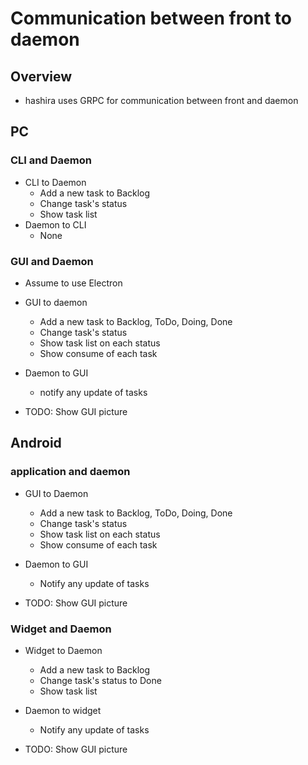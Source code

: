 # Communication between front to daemon

## Overview

* hashira uses GRPC for communication between front and daemon

## PC

### CLI and Daemon

* CLI to Daemon
  * Add a new task to Backlog
  * Change task's status
  * Show task list
* Daemon to CLI
  * None

### GUI and Daemon

* Assume to use Electron
* GUI to daemon
  * Add a new task to Backlog, ToDo, Doing, Done
  * Change task's status
  * Show task list on each status
  * Show consume of each task
* Daemon to GUI
  * notify any update of tasks

* TODO: Show GUI picture

## Android

### application and daemon

* GUI to Daemon
  * Add a new task to Backlog, ToDo, Doing, Done
  * Change task's status
  * Show task list on each status
  * Show consume of each task
* Daemon to GUI
  * Notify any update of tasks

* TODO: Show GUI picture

### Widget and Daemon

* Widget to Daemon
  * Add a new task to Backlog
  * Change task's status to Done
  * Show task list
* Daemon to widget
  * Notify any update of tasks

* TODO: Show GUI picture

